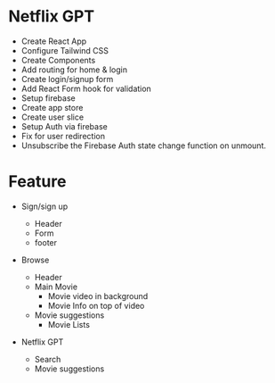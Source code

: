 # Netflix GPT
- Create React App 
- Configure Tailwind CSS
- Create Components
- Add routing for home & login
- Create login/signup form
- Add React Form hook for validation
- Setup firebase
- Create app store
- Create user slice
- Setup Auth via firebase 
- Fix for user redirection 
- Unsubscribe the Firebase Auth state change function on unmount.

# Feature
- Sign/sign up 
    - Header
    - Form
    - footer

- Browse
    - Header
    - Main Movie
        - Movie video in background
        - Movie Info on top of video
    - Movie suggestions
        - Movie Lists

- Netflix GPT
    - Search 
    - Movie suggestions
    